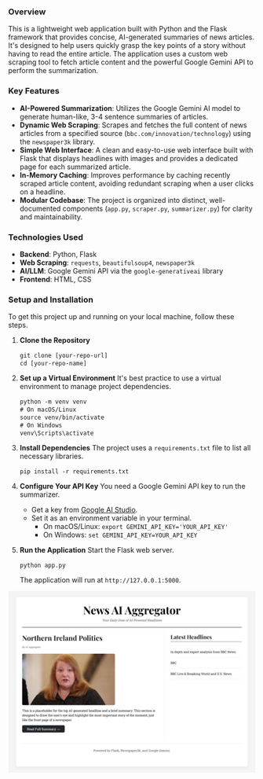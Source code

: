 ### **Overview**

This is a lightweight web application built with Python and the Flask framework that provides concise, AI-generated summaries of news articles. It's designed to help users quickly grasp the key points of a story without having to read the entire article. The application uses a custom web scraping tool to fetch article content and the powerful Google Gemini API to perform the summarization.

### **Key Features**

  * **AI-Powered Summarization**: Utilizes the Google Gemini AI model to generate human-like, 3-4 sentence summaries of articles.
  * **Dynamic Web Scraping**: Scrapes and fetches the full content of news articles from a specified source (`bbc.com/innovation/technology`) using the `newspaper3k` library.
  * **Simple Web Interface**: A clean and easy-to-use web interface built with Flask that displays headlines with images and provides a dedicated page for each summarized article.
  * **In-Memory Caching**: Improves performance by caching recently scraped article content, avoiding redundant scraping when a user clicks on a headline.
  * **Modular Codebase**: The project is organized into distinct, well-documented components (`app.py`, `scraper.py`, `summarizer.py`) for clarity and maintainability.

### **Technologies Used**

  * **Backend**: Python, Flask
  * **Web Scraping**: `requests`, `beautifulsoup4`, `newspaper3k`
  * **AI/LLM**: Google Gemini API via the `google-generativeai` library
  * **Frontend**: HTML, CSS

### **Setup and Installation**

To get this project up and running on your local machine, follow these steps.

1.  **Clone the Repository**

    ```
    git clone [your-repo-url]
    cd [your-repo-name]
    ```

2.  **Set up a Virtual Environment**
    It's best practice to use a virtual environment to manage project dependencies.

    ```
    python -m venv venv
    # On macOS/Linux
    source venv/bin/activate
    # On Windows
    venv\Scripts\activate
    ```

3.  **Install Dependencies**
    The project uses a `requirements.txt` file to list all necessary libraries.

    ```
    pip install -r requirements.txt
    ```

4.  **Configure Your API Key**
    You need a Google Gemini API key to run the summarizer.

      * Get a key from [Google AI Studio](https://aistudio.google.com/app/apikey).
      * Set it as an environment variable in your terminal.
          * On macOS/Linux: `export GEMINI_API_KEY='YOUR_API_KEY'`
          * On Windows: `set GEMINI_API_KEY=YOUR_API_KEY`

5.  **Run the Application**
    Start the Flask web server.

    ```
    python app.py
    ```

    The application will run at `http://127.0.0.1:5000`.

![image alt](https://github.com/Sandaruwan-Hewavitharana/Article-Scraper-and-Summarizer/blob/b37f393abb2ec6cab6fe5f47961ff541b9cc4f2b/127.0.0.1_5000_(Nest%20Hub%20Max).png)
